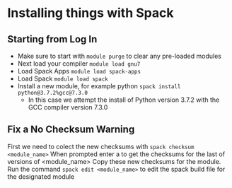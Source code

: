 # Installing things with Spack

## Starting from Log In

* Make sure to start with `module purge` to clear any pre-loaded modules
* Next load your compiler `module load gnu7`
* Load Spack Apps `module load spack-apps`
* Load Spack `module load spack`
* Install a new module, for example python `spack install python@3.7.2%gcc@7.3.0` 
    * In this case we attempt the install of Python version 3.7.2 with the GCC compiler version 7.3.0

## Fix a No Checksum Warning

First we need to colect the new checksums with `spack checksum <module_name>`
When prompted enter a <number> to get the checksums for the last <number> of versions of <module_name>
Copy these new checksums for the module.
Run the command `spack edit <module_name>` to edit the spack build file for the designated module
